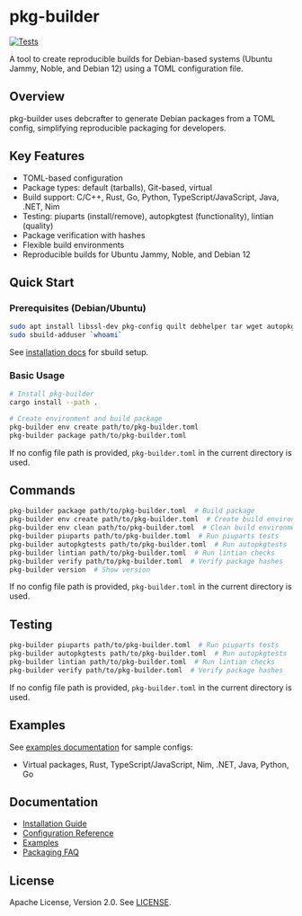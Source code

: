 # pkg-builder

[![Tests](https://github.com/eth-pkg/pkg-builder/actions/workflows/tests.yml/badge.svg?branch=main)](https://github.com/eth-pkg/pkg-builder/actions/workflows/tests.yml)

A tool to create reproducible builds for Debian-based systems (Ubuntu Jammy, Noble, and Debian 12) using a TOML configuration file.

## Overview

pkg-builder uses debcrafter to generate Debian packages from a TOML config, simplifying reproducible packaging for developers.

## Key Features

- TOML-based configuration
- Package types: default (tarballs), Git-based, virtual
- Build support: C/C++, Rust, Go, Python, TypeScript/JavaScript, Java, .NET, Nim
- Testing: piuparts (install/remove), autopkgtest (functionality), lintian (quality)
- Package verification with hashes
- Flexible build environments
- Reproducible builds for Ubuntu Jammy, Noble, and Debian 12

## Quick Start

### Prerequisites (Debian/Ubuntu)

```bash
sudo apt install libssl-dev pkg-config quilt debhelper tar wget autopkgtest vmdb2 qemu-system-x86 git-lfs uidmap
sudo sbuild-adduser `whoami`
```

See [installation docs](docs/install.md) for sbuild setup.

### Basic Usage

```bash
# Install pkg-builder
cargo install --path .

# Create environment and build package
pkg-builder env create path/to/pkg-builder.toml
pkg-builder package path/to/pkg-builder.toml
```

If no config file path is provided, `pkg-builder.toml` in the current directory is used.

## Commands

```bash
pkg-builder package path/to/pkg-builder.toml  # Build package
pkg-builder env create path/to/pkg-builder.toml  # Create build environment
pkg-builder env clean path/to/pkg-builder.toml  # Clean build environment
pkg-builder piuparts path/to/pkg-builder.toml  # Run piuparts tests
pkg-builder autopkgtests path/to/pkg-builder.toml  # Run autopkgtests
pkg-builder lintian path/to/pkg-builder.toml  # Run lintian checks
pkg-builder verify path/to/pkg-builder.toml  # Verify package hashes
pkg-builder version  # Show version
```

If no config file path is provided, `pkg-builder.toml` in the current directory is used.

## Testing

```bash
pkg-builder piuparts path/to/pkg-builder.toml  # Run piuparts tests
pkg-builder autopkgtests path/to/pkg-builder.toml  # Run autopkgtests
pkg-builder lintian path/to/pkg-builder.toml  # Run lintian checks
pkg-builder verify path/to/pkg-builder.toml  # Verify package hashes
```

If no config file path is provided, `pkg-builder.toml` in the current directory is used.

## Examples

See [examples documentation](EXAMPLES.md) for sample configs:
- Virtual packages, Rust, TypeScript/JavaScript, Nim, .NET, Java, Python, Go

## Documentation

- [Installation Guide](docs/install.md)
- [Configuration Reference](docs/config.md)
- [Examples](docs/examples.md)
- [Packaging FAQ](docs/packaging.md)

## License

Apache License, Version 2.0. See [LICENSE](http://www.apache.org/licenses/LICENSE-2.0).
